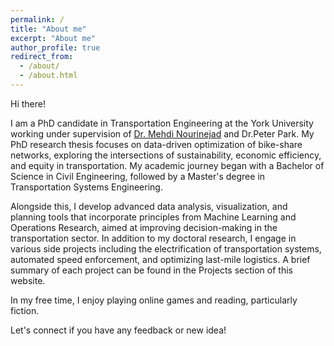 ```yaml
---
permalink: /
title: "About me"
excerpt: "About me"
author_profile: true
redirect_from: 
  - /about/
  - /about.html
---
```


Hi there! 


I am a PhD candidate in Transportation Engineering at the York University working under supervision of [Dr. Mehdi Nourinejad](https://interactive-or.net/team) and Dr.Peter Park. My PhD research thesis focuses on data-driven optimization of bike-share networks, exploring the intersections of sustainability, economic efficiency, and equity in transportation. My academic journey began with a Bachelor of Science in Civil Engineering, followed by a Master's degree in Transportation Systems Engineering.

Alongside this, I develop advanced data analysis, visualization, and planning tools that incorporate principles from Machine Learning and Operations Research, aimed at improving decision-making in the transportation sector. In addition to my doctoral research, I engage in various side projects including the electrification of transportation systems, automated speed enforcement, and optimizing last-mile logistics. A brief summary of each project can be found in the Projects section of this website.

In my free time, I enjoy playing online games and reading, particularly fiction.

Let's connect if you have any feedback or new idea!


